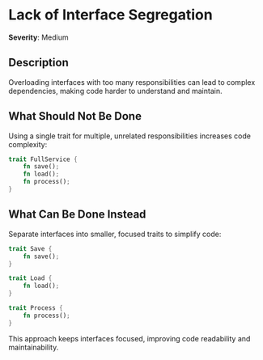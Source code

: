# Lack of Interface Segregation

**Severity**: Medium

## Description

Overloading interfaces with too many responsibilities can lead to complex dependencies, making code harder to understand
and maintain.

## What Should Not Be Done

Using a single trait for multiple, unrelated responsibilities increases code complexity:

```rust
trait FullService {
    fn save();
    fn load();
    fn process();
}
```

## What Can Be Done Instead

Separate interfaces into smaller, focused traits to simplify code:

```rust
trait Save {
    fn save();
}

trait Load {
    fn load();
}

trait Process {
    fn process();
}
```

This approach keeps interfaces focused, improving code readability and maintainability.
